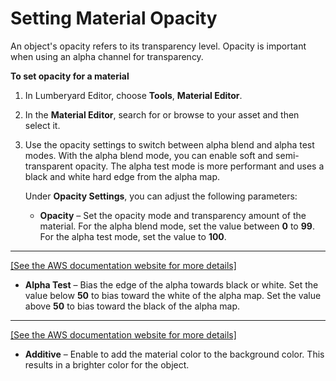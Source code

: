 # Setting Material Opacity<a name="mat-opacity"></a>

An object's opacity refers to its transparency level\. Opacity is important when using an alpha channel for transparency\. 

**To set opacity for a material**

1. In Lumberyard Editor, choose **Tools**, **Material Editor**\. 

1. In the **Material Editor**, search for or browse to your asset and then select it\. 

1. Use the opacity settings to switch between alpha blend and alpha test modes\. With the alpha blend mode, you can enable soft and semi\-transparent opacity\. The alpha test mode is more performant and uses a black and white hard edge from the alpha map\.

   Under **Opacity Settings**, you can adjust the following parameters:
   + **Opacity** – Set the opacity mode and transparency amount of the material\. For the alpha blend mode, set the value between **0** to **99**\. For the alpha test mode, set the value to **100**\.  
****    
[\[See the AWS documentation website for more details\]](http://docs.aws.amazon.com/lumberyard/latest/userguide/mat-opacity.html)
   + **Alpha Test** – Bias the edge of the alpha towards black or white\. Set the value below **50** to bias toward the white of the alpha map\. Set the value above **50** to bias toward the black of the alpha map\.  
****    
[\[See the AWS documentation website for more details\]](http://docs.aws.amazon.com/lumberyard/latest/userguide/mat-opacity.html)
   + **Additive** – Enable to add the material color to the background color\. This results in a brighter color for the object\.